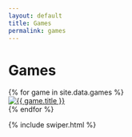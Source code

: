 ```yaml
---
layout: default
title: Games
permalink: games
---
```


# Games

<div class="swiper mt-4" style="max-width: 640px;">
    <div class="swiper-wrapper">
        {% for game in site.data.games %}
        <div class="swiper-slide">
            <a class="rounded-5 text-decoration-none d-flex flex-column overflow-hidden" href="{{ site.url }}/{{ game.url }}">
                <img src="/assets/img/{{ game.icon }}" alt="{{ game.title }}">
            </a>
        </div>
        {% endfor %}
    </div>
    <div class="swiper-button-prev"></div>
    <div class="swiper-button-next"></div>
</div>

{% include swiper.html %}
